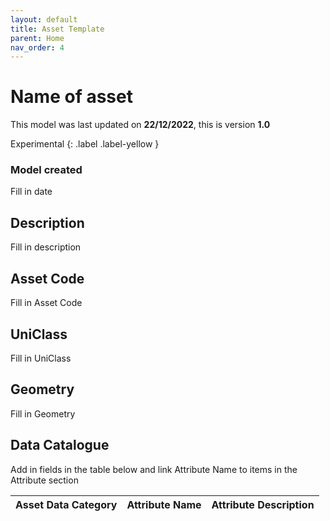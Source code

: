 ```yaml
---
layout: default
title: Asset Template
parent: Home
nav_order: 4
---
```

# Name of asset
This model was last updated on **22/12/2022**, this is version **1.0**

Experimental
{: .label .label-yellow }

### Model created
Fill in date

## Description
Fill in description

## Asset Code
Fill in Asset Code

## UniClass
Fill in UniClass

## Geometry
Fill in Geometry

## Data Catalogue
Add in fields in the table below and link Attribute Name to items in the Attribute section

| Asset Data Category     | Attribute Name     | Attribute Description                                                                                                                                                                                                                                                                                                                                                |
|-------------------------|----------------------------|---------------------------------------------------------------------------------------------------------------------------------------------------------------------------------------------------------------------------------------------------------------------------------------------------------------------------------------------------------------------------|
